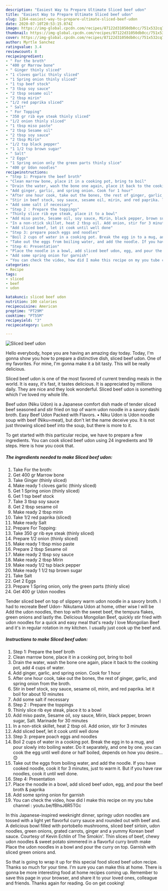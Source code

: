 ```yaml
---
description: "Easiest Way to Prepare Ultimate Sliced beef udon"
title: "Easiest Way to Prepare Ultimate Sliced beef udon"
slug: 1264-easiest-way-to-prepare-ultimate-sliced-beef-udon
date: 2020-07-10T20:53:15.074Z
image: https://img-global.cpcdn.com/recipes/87122d31050db0cc/751x532cq70/sliced-beef-udon-recipe-main-photo.jpg
thumbnail: https://img-global.cpcdn.com/recipes/87122d31050db0cc/751x532cq70/sliced-beef-udon-recipe-main-photo.jpg
cover: https://img-global.cpcdn.com/recipes/87122d31050db0cc/751x532cq70/sliced-beef-udon-recipe-main-photo.jpg
author: Myrtle Sanchez
ratingvalue: 3.4
reviewcount: 8
recipeingredient:
- " For the broth"
- "400 gr Marrow bone"
- " Ginger thinly sliced"
- "1 cloves garlic thinly sliced"
- "1 Spring onion thinly sliced"
- "1 tsp beef stock"
- "3 tbsp soy sauce"
- "2 tbsp sesame oil"
- "2 tbsp mirin"
- "1/2 red paprika sliced"
- " Salt"
- " For Topping"
- "350 gr rib eye steak thinly sliced"
- "1/2 onion thinly sliced"
- "1 tbsp miso paste"
- "2 tbsp Sesame oil"
- "2 tbsp soy sauce"
- "2 tbsp Mirin"
- "1/2 tsp black pepper"
- "1 1/2 tsp brown sugar"
- " Salt"
- "2 Eggs"
- "1 Spring onion only the green parts thinly slice"
- "400 gr Udon noodles"
recipeinstructions:
- "Step 1: Prepare the beef broth"
- "Clean marrow bone, place it in a cooking pot, bring to boil"
- "Drain the water, wash the bone one again, place it back to the cooking pot, add 4 cups of water."
- "Add ginger, garlic, and spring onion. Cook for 1 hour"
- "After one hour cook, take out the bones, the rest of ginger, garlic, and spring onion from the broth."
- "Stir in beef stock, soy sauce, sesame oil, mirin, and red paprika. let it boil for about 10 minutes"
- "Add some salt if necessary"
- "Step 2 : Prepare the toppings"
- "Thinly slice rib eye steak, place it to a bowl"
- "Add miso paste, Sesame oil, soy sauce, Mirin, black pepper, brown sugar, Salt. Marinade for 30 minutes"
- "In a non-stick skillet, heat 2 tbsp oil. Add onion, stir for 3 minutes"
- "Add sliced beef, let it cook until well done"
- "Step 3: prepare poach eggs and noodles"
- "Boil 2 cups of water in a cooking pot. Break the egg in to a mug, and pour slowly into boiling water. Do it separately, and one by one. you can cook the egg until well done or half boiled, depends on how you desire... 😊"
- "Take out the eggs from boiling water, and add the noodle. If you have cooked noodle, cook it for 3 minutes, just to warm it. But if you have raw noodles, cook it until well done."
- "Step 4: Presentation"
- "Place the noodle in a bowl, add sliced beef udon, egg, and pour the beef broth &amp; paprika"
- "Add some spring onion for garnish"
- "You can check the video, how did I make this recipe on my you tube channel : youtu.be/fBhsJ6R5TGc"
categories:
- Recipe
tags:
- sliced
- beef
- udon

katakunci: sliced beef udon 
nutrition: 100 calories
recipecuisine: American
preptime: "PT29M"
cooktime: "PT55M"
recipeyield: "3"
recipecategory: Lunch

---
```



![Sliced beef udon](https://img-global.cpcdn.com/recipes/87122d31050db0cc/751x532cq70/sliced-beef-udon-recipe-main-photo.jpg)

Hello everybody, hope you are having an amazing day today. Today, I'm gonna show you how to prepare a distinctive dish, sliced beef udon. One of my favorites. For mine, I'm gonna make it a bit tasty. This will be really delicious.

Sliced beef udon is one of the most favored of current trending meals in the world. It is easy, it's fast, it tastes delicious. It is appreciated by millions daily. They are nice and they look wonderful. Sliced beef udon is something which I've loved my whole life.

Beef udon (Niku Udon) is a Japanese comfort dish made of tender sliced beef seasoned and stir fried on top of warm udon noodle in a savory dashi broth. Easy Beef Udon Packed with Flavors. • Niku Udon is Udon noodle soup with beef (Niku=meat), but don&#39;t let the name deceive you. It is not just throwing sliced beef into the soup, but there is more to it.


To get started with this particular recipe, we have to prepare a few ingredients. You can cook sliced beef udon using 24 ingredients and 19 steps. Here is how you cook that.

<!--inarticleads1-->

##### The ingredients needed to make Sliced beef udon:

1. Take  For the broth:
1. Get 400 gr Marrow bone
1. Take  Ginger (thinly sliced)
1. Make ready 1 cloves garlic (thinly sliced)
1. Get 1 Spring onion (thinly sliced)
1. Get 1 tsp beef stock
1. Take 3 tbsp soy sauce
1. Get 2 tbsp sesame oil
1. Make ready 2 tbsp mirin
1. Take 1/2 red paprika (sliced)
1. Make ready  Salt
1. Prepare  For Topping:
1. Take 350 gr rib eye steak (thinly sliced)
1. Prepare 1/2 onion (thinly sliced)
1. Make ready 1 tbsp miso paste
1. Prepare 2 tbsp Sesame oil
1. Make ready 2 tbsp soy sauce
1. Make ready 2 tbsp Mirin
1. Make ready 1/2 tsp black pepper
1. Make ready 1 1/2 tsp brown sugar
1. Take  Salt
1. Get 2 Eggs
1. Prepare 1 Spring onion, only the green parts (thinly slice)
1. Get 400 gr Udon noodles


Tender sliced beef on top of slippery warm udon noodle in a savory broth. I had to recreate Beef Udon- Nikutama Udon at home, other wise I will be Add the udon noodles, then top with the sweet beef, the tempura flakes, green onions and lastly the. Delicious Mongolian Beef, quickly stir fried with udon noodles for a quick and easy meal that&#39;s ready I love Mongolian Beef and it&#39;s in regular rotation in my kitchen. I usually just cook up the beef and. 

<!--inarticleads2-->

##### Instructions to make Sliced beef udon:

1. Step 1: Prepare the beef broth
1. Clean marrow bone, place it in a cooking pot, bring to boil
1. Drain the water, wash the bone one again, place it back to the cooking pot, add 4 cups of water.
1. Add ginger, garlic, and spring onion. Cook for 1 hour
1. After one hour cook, take out the bones, the rest of ginger, garlic, and spring onion from the broth.
1. Stir in beef stock, soy sauce, sesame oil, mirin, and red paprika. let it boil for about 10 minutes
1. Add some salt if necessary
1. Step 2 : Prepare the toppings
1. Thinly slice rib eye steak, place it to a bowl
1. Add miso paste, Sesame oil, soy sauce, Mirin, black pepper, brown sugar, Salt. Marinade for 30 minutes
1. In a non-stick skillet, heat 2 tbsp oil. Add onion, stir for 3 minutes
1. Add sliced beef, let it cook until well done
1. Step 3: prepare poach eggs and noodles
1. Boil 2 cups of water in a cooking pot. Break the egg in to a mug, and pour slowly into boiling water. Do it separately, and one by one. you can cook the egg until well done or half boiled, depends on how you desire... 😊
1. Take out the eggs from boiling water, and add the noodle. If you have cooked noodle, cook it for 3 minutes, just to warm it. But if you have raw noodles, cook it until well done.
1. Step 4: Presentation
1. Place the noodle in a bowl, add sliced beef udon, egg, and pour the beef broth &amp; paprika
1. Add some spring onion for garnish
1. You can check the video, how did I make this recipe on my you tube channel : youtu.be/fBhsJ6R5TGc


In this Japanese-inspired weeknight dinner, springy udon noodles are tossed with a light yet flavorful curry sauce and rounded out with beef and. A delicious bowl filled with portobello mushrooms, sliced beef sirloin, udon noodles, green onions, grated carrots, ginger and a yummy Korean beef sauce. Courtesy of Kevin Echlin of The Smokin&#39;. Thin slices of beef, chewy udon noodles &amp; sweet potato simmered in a flavorful curry broth make Place the udon noodles in a bowl and pour the curry on top. Garnish with sliced green onions and. 

So that is going to wrap it up for this special food sliced beef udon recipe. Thanks so much for your time. I'm sure you can make this at home. There is gonna be more interesting food at home recipes coming up. Remember to save this page in your browser, and share it to your loved ones, colleague and friends. Thanks again for reading. Go on get cooking!
